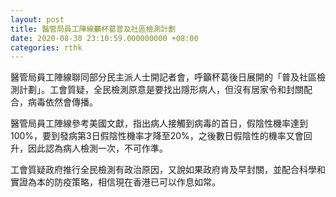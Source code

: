 ```yaml
---
layout: post
title: 醫管局員工陣線籲杯葛普及社區檢測計劃
date: 2020-08-30 23:10:59.000000000 +08:00
categories: rthk
---
```


醫管局員工陣線聯同部分民主派人士開記者會，呼籲杯葛後日展開的「普及社區檢測計劃」。工會質疑，全民檢測原意是要找出隱形病人，但沒有居家令和封關配合，病毒依然會傳播。

醫管局員工陣線參考美國文獻，指出病人接觸到病毒的首日，假陰性機率達到100%，要到發病第3日假陰性機率才降至20%，之後數日假陰性的機率又會回升，因此認為病人檢測一次，不可作準。

工會質疑政府推行全民檢測有政治原因，又說如果政府肯及早封關，並配合科學和實證為本的防疫策略，相信現在香港已可以作息如常。
